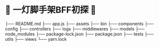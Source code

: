 # 🏮 一灯脚手架BFF初探 🏮

├── README.md
├── app.js
├── assets
├── bin
├── components
├── config
├── controllers
├── logs
├── middlewares
├── models
├── node_modules
├── package-lock.json
├── package.json
├── tests
├── utils
├── views
└── yarn.lock

